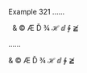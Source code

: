Example 321
......

&nbsp; &amp; &copy; &AElig; &Dcaron;
&frac34; &HilbertSpace; &DifferentialD;
&ClockwiseContourIntegral; &ngE;

......

<p>  &amp; © Æ Ď
¾ ℋ ⅆ
∲ ≧̸</p>
